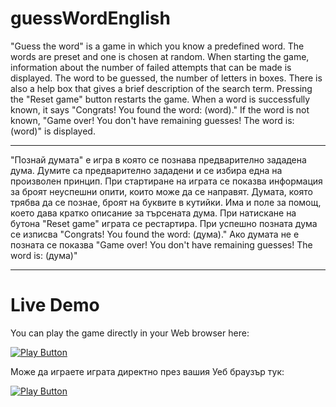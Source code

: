 # guessWordEnglish

"Guess the word" is a game in which you know a predefined word. The words are preset and one is chosen at random. When starting the game, information about the number of failed attempts that can be made is displayed. The word to be guessed, the number of letters in boxes. There is also a help box that gives a brief description of the search term. Pressing the "Reset game" button restarts the game. When a word is successfully known, it says "Congrats! You found the word: (word)." If the word is not known, "Game over! You don't have remaining guesses! The word is: (word)" is displayed.

---------------------------------------------------------------------------------------------------------------------------------------------

"Познай думата" е игра в която се познава предварително зададена дума. Думите са предварително зададени и се избира една на произволен принцип. При стартиране на играта се показва информация за броят неуспешни опити, които може да се направят. Думата, която трябва да се познае, броят на буквите в кутийки. Има и поле за помощ, което дава кратко описание за търсената дума. При натискане на бутона "Reset game" играта се рестартира. При успешно позната дума се изписва "Congrats! You found the word: (дума)." Ако думата не е позната се показва "Game over! You don't have remaining guesses! The word is: (дума)"

---------------------------------------------------------------------------------------------------------------------------------------------

# Live Demo

You can play the game directly in your Web browser here:

[<img alt="Play Button" src="https://github.com/bogiignatov/guessWordEnglishAndBulgarian/blob/main/image.png" />](https://replit.com/@bogiignatov/guessTheWord#index.html)

Може да играете играта директно през вашия Уеб браузър тук:

[<img alt="Play Button" src="https://github.com/bogiignatov/guessWordEnglishAndBulgarian/blob/main/image.png" />](https://replit.com/@bogiignatov/guessTheWord#index.html)